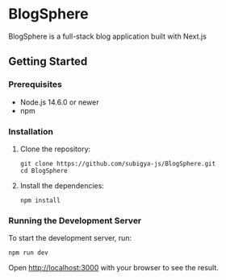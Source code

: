 # BlogSphere

BlogSphere is a full-stack blog application built with Next.js

## Getting Started

### Prerequisites

- Node.js 14.6.0 or newer
- npm

### Installation

1. Clone the repository:
   ```
   git clone https://github.com/subigya-js/BlogSphere.git
   cd BlogSphere
   ```

2. Install the dependencies:
   ```
   npm install
   ```

### Running the Development Server

To start the development server, run:

```
npm run dev
```

Open [http://localhost:3000](http://localhost:3000) with your browser to see the result.

